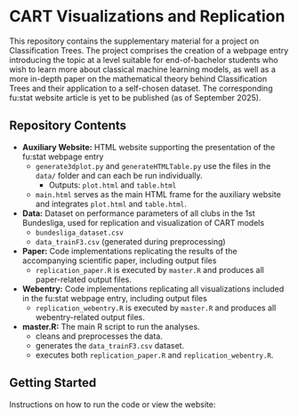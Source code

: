 # CART Visualizations and Replication

This repository contains the supplementary material for a project on Classification Trees. The project comprises the creation of a webpage entry introducing the topic at a level suitable for end-of-bachelor students who wish to learn more about classical machine learning models, as well as a more in-depth paper on the mathematical theory behind Classification Trees and their application to a self-chosen dataset. The corresponding fu:stat website article is yet to be published (as of September 2025).

## Repository Contents
- **Auxiliary Website:** HTML website supporting the presentation of the fu:stat webpage entry  
  - `generate3dplot.py` and `generateHTMLTable.py` use the files in the `data/` folder and can each be run individually.  
    - Outputs: `plot.html` and `table.html`  
  - `main.html` serves as the main HTML frame for the auxiliary website and integrates `plot.html` and `table.html`.  
- **Data:** Dataset on performance parameters of all clubs in the 1st Bundesliga, used for replication and visualization of CART models  
  - `bundesliga_dataset.csv`  
  - `data_trainF3.csv` (generated during preprocessing)  
- **Paper:** Code implementations replicating the results of the accompanying scientific paper, including output files  
  - `replication_paper.R` is executed by `master.R` and produces all paper-related output files.  
- **Webentry:** Code implementations replicating all visualizations included in the fu:stat webpage entry, including output files  
  - `replication_webentry.R` is executed by `master.R` and produces all webentry-related output files.  
- **master.R:** The main R script to run the analyses.  
  - cleans and preprocesses the data.  
  - generates the `data_trainF3.csv` dataset.  
  - executes both `replication_paper.R` and `replication_webentry.R`.  


## Getting Started
Instructions on how to run the code or view the website:


  
